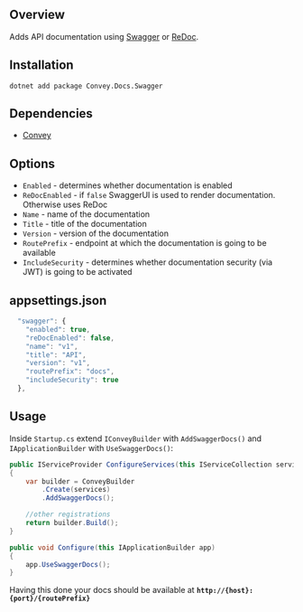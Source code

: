 ## Overview
Adds API documentation using [Swagger](https://swagger.io/docs/) or [ReDoc](https://redoc.ly/).

## Installation
`dotnet add package Convey.Docs.Swagger`

## Dependencies

* [Convey](https://www.nuget.org/packages/Convey)


## Options
* `Enabled` - determines whether documentation is enabled
* `ReDocEnabled` - if ``false`` SwaggerUI is used to render documentation. Otherwise uses ReDoc
* `Name` - name of the documentation
* `Title` - title of the documentation
* `Version` - version of the documentation
* `RoutePrefix` - endpoint at which the documentation is going to be available
* `IncludeSecurity` - determines whether documentation security (via JWT) is going to be activated 

## appsettings.json
```js
  "swagger": {
    "enabled": true,
    "reDocEnabled": false,
    "name": "v1",
    "title": "API",
    "version": "v1",
    "routePrefix": "docs",
    "includeSecurity": true
  },
```

## Usage
Inside ``Startup.cs`` extend ``IConveyBuilder`` with ``AddSwaggerDocs()`` and ``IApplicationBuilder`` with ``UseSwaggerDocs()``:

```csharp
public IServiceProvider ConfigureServices(this IServiceCollection services)
{
    var builder = ConveyBuilder
        .Create(services)
        .AddSwaggerDocs();

    //other registrations    
    return builder.Build();
}

public void Configure(this IApplicationBuilder app)
{
    app.UseSwaggerDocs();
}
```

Having this done your docs should be available at **`http://{host}:{port}/{routePrefix}`**